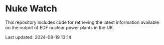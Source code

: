 # Nuke Watch

This repository includes code for retrieving the latest information available on the output of EDF nuclear power plants in the UK.

Last updated: 2024-08-19 13:14